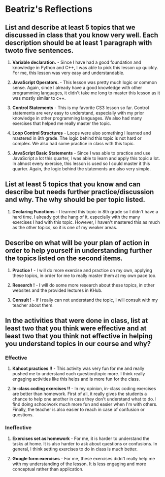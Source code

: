 # Beatriz's Reflections

## List and describe at least 5 topics that we discussed in class that you know very well. Each description should be at least 1 paragraph with twoto five sentences.

1. **Variable declaration.** -  Since I have had a good foundation and knowledge in Python and C++, I was able to pick this lesson up quickly. For me, this lesson was very easy and understandable.

2. **JavaScript Operators.** -  This lesson was pretty much logic or common sense. Again, since I already have a good knowledge with other programming languages, it didn't take me long to master this lesson as it was mostly similar to c++.

3. **Control Statements** - This is my favorite CS3 lesson so far. Control statements are very easy to understand, especially with my prior knowledge in other programming languages. We also had many exercises that helped me really master the topic.

4. **Loop Control Structures** - Loops were also something I learned and mastered in 8th grade. The logic behind this topic is not hard or complex. We also had some practice in class with this topic.

5. **JavaScript Basic Statements** - Since I was able to practice and use JavaScript a lot this quarter, I was able to learn and apply this topic a lot. In almost every exercise, this lesson is used so I could master it this quarter. Again, the logic behind the statements are also very simple.

## List at least 5 topics that you know and can describe but needs further practice/discussion and why.  The why should be per topic listed.

1. **Declaring Functions** - I learned this topic in 8th grade so I didn't have a hard time. I already got the hang of it, especially with the many exercises I had with this topic. However, I haven't mastered this as much as the other topics, so it is one of my weaker areas.

## Describe on what will be your plan of action in order to help yourself in understanding further the topics listed on the second items.

1. **Practice !** - I will do more exercise and practice on my own, applying these topics, in order for me to really master them at my own pace too. 

2. **Research !** - I will do some more research about these topics, in other websites and the provided lectures in KHub.

3. **Consult !** - If I really can not understand the topic, I will consult with my teacher about them.

## In the activities that were done in class, list at least two that you think were effective and at least two that you think not effective in helping you understand topics in our course and why?

### Effective 

1. **Kahoot practices !!** - This activity was very fun for me and really pushed me to understand each question/topic more. I think really engaging activities like this helps and is more fun for the class.

2. **In-class coding exercises !!** - In my opinion, in-class coding exercises are better than homework. First of all, it really gives the students a chance to help one another in case they don't understand what to do. I find doing schoolwork much more fun and easier when I'm with others. Finally, the teacher is also easier to reach in case of confusion or questions.

### Ineffective
1. **Exercises set as homework** - For me, it is harder to understand the tasks at home. It is also harder to ask about questions or confusions. In general, I think setting exercises to do in class is much better.

2. **Google form exercises** - For me, these exercises didn't really help me with my understanding of the lesson. It is less engaging and more conceptual rather than application.